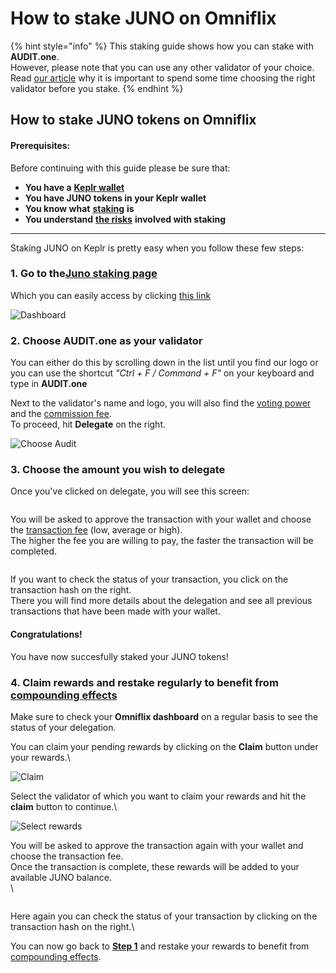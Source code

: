 # How to stake JUNO on Omniflix

{% hint style="info" %}
This staking guide shows how you can stake with **AUDIT.one**.\
However, please note that you can use any other validator of your choice.\
Read [our article](../../getting-started/importance\_of\_choosing\_the\_right\_validator.md) why it is important to spend some time choosing the right validator before you stake.
{% endhint %}

## How to stake JUNO tokens on Omniflix

#### Prerequisites:

Before continuing with this guide please be sure that:

* **You have a** [**Keplr wallet**](../../crypto-wallets/how\_to\_create\_a\_keplr\_wallet.md)
* **You have JUNO tokens in your Keplr wallet**
* **You know what** [**staking**](../../getting-started/what\_is\_staking.md) **is**
* **You understand** [**the risks**](../../getting-started/risks\_of\_staking.md) **involved with staking**

***

Staking JUNO on Keplr is pretty easy when you follow these few steps:

### **1. Go to the**[**Juno staking page**](https://juno.omniflix.co/stake)

Which you can easily access by clicking [this link](https://juno.omniflix.co/stake)

![Dashboard](https://user-images.githubusercontent.com/95366163/149303924-8a845685-0c50-4cc6-afe0-bc68a8a6bab2.png)

### **2. Choose AUDIT.one as your validator**

You can either do this by scrolling down in the list until you find our logo or you can use the shortcut _"Ctrl + F / Command + F"_ on your keyboard and type in **AUDIT.one**

Next to the validator's name and logo, you will also find the [voting power](../../glossary/voting\_power.md) and the [commission fee](../../glossary/validator\_fee.md).\
To proceed, hit **Delegate** on the right.

![Choose Audit](https://user-images.githubusercontent.com/95366163/149304163-52977afb-41bf-4211-b43c-3154d78ea028.png)

### **3. Choose the amount you wish to delegate**

Once you've clicked on delegate, you will see this screen:

<figure><img src="https://user-images.githubusercontent.com/95366163/149305133-133413a5-d356-4707-ab42-1621418b7abc.png" alt=""><figcaption></figcaption></figure>

You will be asked to approve the transaction with your wallet and choose the [transaction fee](../../glossary/transaction\_fees.md) (low, average or high).\
The higher the fee you are willing to pay, the faster the transaction will be completed.

<figure><img src="https://user-images.githubusercontent.com/95366163/149306085-c9da2588-e796-480f-b698-48654273d5af.png" alt=""><figcaption></figcaption></figure>

If you want to check the status of your transaction, you click on the transaction hash on the right.\
There you will find more details about the delegation and see all previous transactions that have been made with your wallet.

#### **Congratulations!**

You have now succesfully staked your JUNO tokens!

### **4. Claim rewards and restake regularly to benefit from** [**compounding effects**](../../glossary/compounding\_interest.md)

Make sure to check your **Omniflix dashboard** on a regular basis to see the status of your delegation.

You can claim your pending rewards by clicking on the **Claim** button under your rewards.\


![Claim](https://user-images.githubusercontent.com/95366163/149306381-d484baec-0d0c-4890-8740-76333ae62138.png)

Select the validator of which you want to claim your rewards and hit the **claim** button to continue.\


![Select rewards](https://user-images.githubusercontent.com/95366163/149306982-0a1281d2-4017-4176-bbeb-5bea01d13779.png)

You will be asked to approve the transaction again with your wallet and choose the transaction fee.\
Once the transaction is complete, these rewards will be added to your available JUNO balance.\
\


<figure><img src="https://user-images.githubusercontent.com/95366163/149306790-198808f0-6a95-430d-bf77-340a52c6dba0.png" alt=""><figcaption></figcaption></figure>

Here again you can check the status of your transaction by clicking on the transaction hash on the right.\


You can now go back to [**Step 1**](how\_to\_stake\_juno\_on\_omniflix.md#step1) and restake your rewards to benefit from [compounding effects](../../glossary/compounding\_interest.md).
